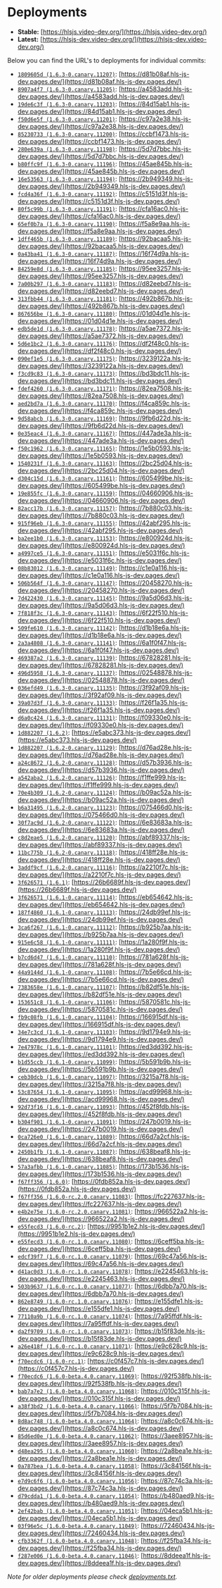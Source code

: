 # Deployments

- **Stable:** [https://hlsjs.video-dev.org/](https://hlsjs.video-dev.org/)
- **Latest:** [https://hlsjs-dev.video-dev.org/](https://hlsjs-dev.video-dev.org/)

Below you can find the URL's to deployments for individual commits:

- [`1809605d (1.6.3-0.canary.11207)`](https://github.com/video-dev/hls.js/commit/1809605ddebfe9b1ef3f980bdba7ea1ac6e74499): [https://d81b08af.hls-js-dev.pages.dev/](https://d81b08af.hls-js-dev.pages.dev/)
- [`8907a4f7 (1.6.3-0.canary.11205)`](https://github.com/video-dev/hls.js/commit/8907a4f7dc26637653af64899f7834c72934cc49): [https://a4583add.hls-js-dev.pages.dev/](https://a4583add.hls-js-dev.pages.dev/)
- [`19de6c3f (1.6.3-0.canary.11203)`](https://github.com/video-dev/hls.js/commit/19de6c3f3f505ea876523fd6ac3237b4f6e2cc5d): [https://84d15ab1.hls-js-dev.pages.dev/](https://84d15ab1.hls-js-dev.pages.dev/)
- [`f50d6e5f (1.6.3-0.canary.11201)`](https://github.com/video-dev/hls.js/commit/f50d6e5ffb7eecc624e6f649d87abea4d227a7c5): [https://c97a2e38.hls-js-dev.pages.dev/](https://c97a2e38.hls-js-dev.pages.dev/)
- [`85230733 (1.6.3-0.canary.11200)`](https://github.com/video-dev/hls.js/commit/852307330ad8ee200cc8601b2d6d1b8547a1cdad): [https://ccbf1473.hls-js-dev.pages.dev/](https://ccbf1473.hls-js-dev.pages.dev/)
- [`280e639a (1.6.3-0.canary.11198)`](https://github.com/video-dev/hls.js/commit/280e639a759009a7c39bff845954832fa11d1d7c): [https://5d7d7bbc.hls-js-dev.pages.dev/](https://5d7d7bbc.hls-js-dev.pages.dev/)
- [`b80ffc9f (1.6.3-0.canary.11196)`](https://github.com/video-dev/hls.js/commit/b80ffc9f0ce1f01721b7db93e99b1ac88d6dd892): [https://45ae845b.hls-js-dev.pages.dev/](https://45ae845b.hls-js-dev.pages.dev/)
- [`16e53563 (1.6.3-0.canary.11194)`](https://github.com/video-dev/hls.js/commit/16e535636001156ab0a2e81b139d38cecc121c51): [https://2b949349.hls-js-dev.pages.dev/](https://2b949349.hls-js-dev.pages.dev/)
- [`fcd4a36f (1.6.3-0.canary.11192)`](https://github.com/video-dev/hls.js/commit/fcd4a36f31175028b8f0f97a23cc1ee1d51821ef): [https://c5151d3f.hls-js-dev.pages.dev/](https://c5151d3f.hls-js-dev.pages.dev/)
- [`80f5c99b (1.6.3-0.canary.11191)`](https://github.com/video-dev/hls.js/commit/80f5c99b3e94c7d6557598e1bc2b9830ace1ba9b): [https://cfa16ac0.hls-js-dev.pages.dev/](https://cfa16ac0.hls-js-dev.pages.dev/)
- [`65ef0b7a (1.6.3-0.canary.11190)`](https://github.com/video-dev/hls.js/commit/65ef0b7a1ac85373f108bf45974c91ff16fab123): [https://f5a8e9aa.hls-js-dev.pages.dev/](https://f5a8e9aa.hls-js-dev.pages.dev/)
- [`1dff465b (1.6.3-0.canary.11189)`](https://github.com/video-dev/hls.js/commit/1dff465bed7ad9e38b0ece4560ced746b7686104): [https://92bacaa5.hls-js-dev.pages.dev/](https://92bacaa5.hls-js-dev.pages.dev/)
- [`0a43ba41 (1.6.3-0.canary.11187)`](https://github.com/video-dev/hls.js/commit/0a43ba417d29a847df868af2838639e6536af45c): [https://16f74d9a.hls-js-dev.pages.dev/](https://16f74d9a.hls-js-dev.pages.dev/)
- [`84259e8d (1.6.3-0.canary.11185)`](https://github.com/video-dev/hls.js/commit/84259e8d7855bb2402237a55057f8b4b46c6d9a7): [https://95ee3257.hls-js-dev.pages.dev/](https://95ee3257.hls-js-dev.pages.dev/)
- [`7a00b297 (1.6.3-0.canary.11183)`](https://github.com/video-dev/hls.js/commit/7a00b2970b62a17a9df550dd5d51cbe0ea09f1fd): [https://d82eebd7.hls-js-dev.pages.dev/](https://d82eebd7.hls-js-dev.pages.dev/)
- [`313fbb44 (1.6.3-0.canary.11181)`](https://github.com/video-dev/hls.js/commit/313fbb4401ef8f72f3fdb2842d4779d61500d404): [https://492b867b.hls-js-dev.pages.dev/](https://492b867b.hls-js-dev.pages.dev/)
- [`867656be (1.6.3-0.canary.11180)`](https://github.com/video-dev/hls.js/commit/867656be330a0792651a973687005be161767ba9): [https://01d04d1e.hls-js-dev.pages.dev/](https://01d04d1e.hls-js-dev.pages.dev/)
- [`edb5de1d (1.6.3-0.canary.11178)`](https://github.com/video-dev/hls.js/commit/edb5de1d8da8fddcb226cf3dd72a5ae750d6dcfd): [https://a5ae7372.hls-js-dev.pages.dev/](https://a5ae7372.hls-js-dev.pages.dev/)
- [`5d6e1bc2 (1.6.3-0.canary.11176)`](https://github.com/video-dev/hls.js/commit/5d6e1bc2eb9dd4eeb7be2517284e6f1a571c0615): [https://df2f48c0.hls-js-dev.pages.dev/](https://df2f48c0.hls-js-dev.pages.dev/)
- [`090ef1e5 (1.6.3-0.canary.11175)`](https://github.com/video-dev/hls.js/commit/090ef1e59983db324d905e3018e86877cd0f14d6): [https://3239122a.hls-js-dev.pages.dev/](https://3239122a.hls-js-dev.pages.dev/)
- [`f3cd9c83 (1.6.3-0.canary.11173)`](https://github.com/video-dev/hls.js/commit/f3cd9c830f7684b6783444f163e6d0e6f5a12cc4): [https://bd3bdc11.hls-js-dev.pages.dev/](https://bd3bdc11.hls-js-dev.pages.dev/)
- [`fdef4260 (1.6.3-0.canary.11171)`](https://github.com/video-dev/hls.js/commit/fdef426090ab060360c646dbb2edb8f2b7eefa49): [https://82ea7508.hls-js-dev.pages.dev/](https://82ea7508.hls-js-dev.pages.dev/)
- [`aed2bd7a (1.6.3-0.canary.11170)`](https://github.com/video-dev/hls.js/commit/aed2bd7afabe147ea3d302c7ede1fe02015e50dc): [https://f4ca859c.hls-js-dev.pages.dev/](https://f4ca859c.hls-js-dev.pages.dev/)
- [`9d58abcb (1.6.3-0.canary.11169)`](https://github.com/video-dev/hls.js/commit/9d58abcbcc2aa62e2b8041cba844b6b3668af14f): [https://9fb6d22d.hls-js-dev.pages.dev/](https://9fb6d22d.hls-js-dev.pages.dev/)
- [`0e35eac4 (1.6.3-0.canary.11167)`](https://github.com/video-dev/hls.js/commit/0e35eac44515afd683bd5883c49c1ccf69821fb0): [https://447ade3a.hls-js-dev.pages.dev/](https://447ade3a.hls-js-dev.pages.dev/)
- [`f50c1962 (1.6.3-0.canary.11165)`](https://github.com/video-dev/hls.js/commit/f50c1962eeb882638009b9b6427ff812d1d7d446): [https://1e5b0593.hls-js-dev.pages.dev/](https://1e5b0593.hls-js-dev.pages.dev/)
- [`1540231f (1.6.3-0.canary.11163)`](https://github.com/video-dev/hls.js/commit/1540231f3a2f949233f1992af310797b27c88d84): [https://2bc25d04.hls-js-dev.pages.dev/](https://2bc25d04.hls-js-dev.pages.dev/)
- [`d304c15d (1.6.3-0.canary.11161)`](https://github.com/video-dev/hls.js/commit/d304c15d68de137a31498782b1e3e1a0ff83c51b): [https://605499be.hls-js-dev.pages.dev/](https://605499be.hls-js-dev.pages.dev/)
- [`19e855fc (1.6.3-0.canary.11159)`](https://github.com/video-dev/hls.js/commit/19e855fcefb172cf5a6142b385f6897aba1c86d1): [https://04660906.hls-js-dev.pages.dev/](https://04660906.hls-js-dev.pages.dev/)
- [`82acc17b (1.6.3-0.canary.11157)`](https://github.com/video-dev/hls.js/commit/82acc17ba3dd5e3b21a99ec272e0fc093246a8c9): [https://7b880c03.hls-js-dev.pages.dev/](https://7b880c03.hls-js-dev.pages.dev/)
- [`915f96eb (1.6.3-0.canary.11155)`](https://github.com/video-dev/hls.js/commit/915f96eba89b647ad00ae218b5a7e03cce951a86): [https://42abf295.hls-js-dev.pages.dev/](https://42abf295.hls-js-dev.pages.dev/)
- [`ba2ee1b0 (1.6.3-0.canary.11153)`](https://github.com/video-dev/hls.js/commit/ba2ee1b04bd4ce7b998701e32a6956fce74b115d): [https://e800924d.hls-js-dev.pages.dev/](https://e800924d.hls-js-dev.pages.dev/)
- [`a4997ce5 (1.6.3-0.canary.11151)`](https://github.com/video-dev/hls.js/commit/a4997ce5cc23a2e7ea7d6684fdf3f106b0035871): [https://e5031f6c.hls-js-dev.pages.dev/](https://e5031f6c.hls-js-dev.pages.dev/)
- [`08b83012 (1.6.3-0.canary.11149)`](https://github.com/video-dev/hls.js/commit/08b830120ffdbc84259e07501238b418bdc9d277): [https://c1e0a116.hls-js-dev.pages.dev/](https://c1e0a116.hls-js-dev.pages.dev/)
- [`506b564f (1.6.3-0.canary.11147)`](https://github.com/video-dev/hls.js/commit/506b564fabb79ab26010d3df4d366fb6dcd8f155): [https://20458270.hls-js-dev.pages.dev/](https://20458270.hls-js-dev.pages.dev/)
- [`7d422430 (1.6.3-0.canary.11145)`](https://github.com/video-dev/hls.js/commit/7d42243073d1a6b00cbfd71e78a1be4a85b11775): [https://9a5d06d3.hls-js-dev.pages.dev/](https://9a5d06d3.hls-js-dev.pages.dev/)
- [`7f818f3c (1.6.3-0.canary.11143)`](https://github.com/video-dev/hls.js/commit/7f818f3c2df2fed5d5834724a09aa9dfe26db038): [https://6f22f510.hls-js-dev.pages.dev/](https://6f22f510.hls-js-dev.pages.dev/)
- [`509fe610 (1.6.3-0.canary.11142)`](https://github.com/video-dev/hls.js/commit/509fe610247152e52103189c9af991651693c7da): [https://d1b18e6a.hls-js-dev.pages.dev/](https://d1b18e6a.hls-js-dev.pages.dev/)
- [`2a3a4808 (1.6.3-0.canary.11141)`](https://github.com/video-dev/hls.js/commit/2a3a48080884ef71f2a42d5c37110f237667c5b2): [https://6a1f0f47.hls-js-dev.pages.dev/](https://6a1f0f47.hls-js-dev.pages.dev/)
- [`469387a2 (1.6.3-0.canary.11139)`](https://github.com/video-dev/hls.js/commit/469387a2633e6bbeed2c55ef127283d0e702bfea): [https://67828281.hls-js-dev.pages.dev/](https://67828281.hls-js-dev.pages.dev/)
- [`496d5958 (1.6.3-0.canary.11137)`](https://github.com/video-dev/hls.js/commit/496d595839f4960848947154e566bd504bb7983e): [https://02548878.hls-js-dev.pages.dev/](https://02548878.hls-js-dev.pages.dev/)
- [`036efd49 (1.6.3-0.canary.11135)`](https://github.com/video-dev/hls.js/commit/036efd496d45c18020a2167a041d74646f416008): [https://3f92af09.hls-js-dev.pages.dev/](https://3f92af09.hls-js-dev.pages.dev/)
- [`39a07d3f (1.6.3-0.canary.11133)`](https://github.com/video-dev/hls.js/commit/39a07d3fe3620a032c98eea6b7dab970711ae37a): [https://f26f1a35.hls-js-dev.pages.dev/](https://f26f1a35.hls-js-dev.pages.dev/)
- [`d6a0c424 (1.6.3-0.canary.11131)`](https://github.com/video-dev/hls.js/commit/d6a0c424fbd581399de0fa2feebcae61546fe5b4): [https://f09330e0.hls-js-dev.pages.dev/](https://f09330e0.hls-js-dev.pages.dev/)
- [`1d882207 (1.6.2)`](https://github.com/video-dev/hls.js/commit/1d8822073f24aaa9e1a92682cd55a0f1db2f0a03): [https://e5abc373.hls-js-dev.pages.dev/](https://e5abc373.hls-js-dev.pages.dev/)
- [`1d882207 (1.6.2-0.canary.11129)`](https://github.com/video-dev/hls.js/commit/1d8822073f24aaa9e1a92682cd55a0f1db2f0a03): [https://d76ad28e.hls-js-dev.pages.dev/](https://d76ad28e.hls-js-dev.pages.dev/)
- [`a24c8672 (1.6.2-0.canary.11128)`](https://github.com/video-dev/hls.js/commit/a24c8672f112da49d55a71f0bb775697c2f15659): [https://d57b3936.hls-js-dev.pages.dev/](https://d57b3936.hls-js-dev.pages.dev/)
- [`a542aba2 (1.6.2-0.canary.11126)`](https://github.com/video-dev/hls.js/commit/a542aba2f53f26c9f1e8df68187c83e3a9a555b0): [https://f1ffe999.hls-js-dev.pages.dev/](https://f1ffe999.hls-js-dev.pages.dev/)
- [`70e4b309 (1.6.2-0.canary.11124)`](https://github.com/video-dev/hls.js/commit/70e4b3096ed4abd8249d7852855f24fa12a02d12): [https://b09ac52a.hls-js-dev.pages.dev/](https://b09ac52a.hls-js-dev.pages.dev/)
- [`b6a31495 (1.6.2-0.canary.11123)`](https://github.com/video-dev/hls.js/commit/b6a31495bf9a28425e783a00b9104c65800f8a38): [https://075466d0.hls-js-dev.pages.dev/](https://075466d0.hls-js-dev.pages.dev/)
- [`30f7ac9d (1.6.2-0.canary.11122)`](https://github.com/video-dev/hls.js/commit/30f7ac9d6b1da050863bdd7df55489829f1fdaa6): [https://6e83683a.hls-js-dev.pages.dev/](https://6e83683a.hls-js-dev.pages.dev/)
- [`c8d2eae5 (1.6.2-0.canary.11120)`](https://github.com/video-dev/hls.js/commit/c8d2eae5fcc0928de5dba21858cceaf48e1e31f1): [https://abf89337.hls-js-dev.pages.dev/](https://abf89337.hls-js-dev.pages.dev/)
- [`11bc775b (1.6.2-0.canary.11118)`](https://github.com/video-dev/hls.js/commit/11bc775b3918969e2a04dc7abac22168c5c7dc59): [https://418ff28e.hls-js-dev.pages.dev/](https://418ff28e.hls-js-dev.pages.dev/)
- [`3addf9cf (1.6.2-0.canary.11116)`](https://github.com/video-dev/hls.js/commit/3addf9cfe6994a35f10a49e93b2a8a19cf400e95): [https://a2210f7c.hls-js-dev.pages.dev/](https://a2210f7c.hls-js-dev.pages.dev/)
- [`3f626571 (1.6.1)`](https://github.com/video-dev/hls.js/commit/3f626571f1b1d899a613495143e84234ffa159d4): [https://26b6689f.hls-js-dev.pages.dev/](https://26b6689f.hls-js-dev.pages.dev/)
- [`3f626571 (1.6.1-0.canary.11114)`](https://github.com/video-dev/hls.js/commit/3f626571f1b1d899a613495143e84234ffa159d4): [https://eb654642.hls-js-dev.pages.dev/](https://eb654642.hls-js-dev.pages.dev/)
- [`187f4860 (1.6.1-0.canary.11113)`](https://github.com/video-dev/hls.js/commit/187f4860df101503172e190ff0e4558b76270473): [https://24db99ef.hls-js-dev.pages.dev/](https://24db99ef.hls-js-dev.pages.dev/)
- [`3ca6f267 (1.6.1-0.canary.11112)`](https://github.com/video-dev/hls.js/commit/3ca6f267eeea6ef2697efc90fa9c7a2bbed8dfb5): [https://b925b7aa.hls-js-dev.pages.dev/](https://b925b7aa.hls-js-dev.pages.dev/)
- [`915e6c58 (1.6.1-0.canary.11111)`](https://github.com/video-dev/hls.js/commit/915e6c582e09b2ce4169d48c1b0f54e4d624872c): [https://1a280f9f.hls-js-dev.pages.dev/](https://1a280f9f.hls-js-dev.pages.dev/)
- [`b7cd6d47 (1.6.1-0.canary.11110)`](https://github.com/video-dev/hls.js/commit/b7cd6d475ad2fb2f5837f0b6c15c40a0a8263978): [https://781a628f.hls-js-dev.pages.dev/](https://781a628f.hls-js-dev.pages.dev/)
- [`44a9144d (1.6.1-0.canary.11108)`](https://github.com/video-dev/hls.js/commit/44a9144d42cd49aa6b1384a3005adbd138ae739c): [https://7b5e66cd.hls-js-dev.pages.dev/](https://7b5e66cd.hls-js-dev.pages.dev/)
- [`7383658e (1.6.1-0.canary.11107)`](https://github.com/video-dev/hls.js/commit/7383658e33d341eb4317b8c5b1f8d2f7a3f1ebcd): [https://b82df51e.hls-js-dev.pages.dev/](https://b82df51e.hls-js-dev.pages.dev/)
- [`153651c8 (1.6.1-0.canary.11106)`](https://github.com/video-dev/hls.js/commit/153651c8ef73d9b93965aaf76f7f99a22a70d1ce): [https://5870581c.hls-js-dev.pages.dev/](https://5870581c.hls-js-dev.pages.dev/)
- [`fb9c08fb (1.6.1-0.canary.11104)`](https://github.com/video-dev/hls.js/commit/fb9c08fbb57e8f1fd5d4d822c689b379ce5da3a8): [https://166915df.hls-js-dev.pages.dev/](https://166915df.hls-js-dev.pages.dev/)
- [`34e7c3cd (1.6.1-0.canary.11103)`](https://github.com/video-dev/hls.js/commit/34e7c3cd86003c0e238cd0f7e234f7b356861c01): [https://9d1794e9.hls-js-dev.pages.dev/](https://9d1794e9.hls-js-dev.pages.dev/)
- [`7e47978c (1.6.1-0.canary.11101)`](https://github.com/video-dev/hls.js/commit/7e47978ce55105a45f4de16323f11b46b5d41aac): [https://ed3dd392.hls-js-dev.pages.dev/](https://ed3dd392.hls-js-dev.pages.dev/)
- [`b1d55ccb (1.6.1-0.canary.11099)`](https://github.com/video-dev/hls.js/commit/b1d55ccb4759a3cc0725428b32405f09b47bd8b4): [https://5b591b9b.hls-js-dev.pages.dev/](https://5b591b9b.hls-js-dev.pages.dev/)
- [`ceb30dcb (1.6.1-0.canary.11097)`](https://github.com/video-dev/hls.js/commit/ceb30dcbe1784e72876d36c75de0091033e78e23): [https://3215a7f8.hls-js-dev.pages.dev/](https://3215a7f8.hls-js-dev.pages.dev/)
- [`53c87654 (1.6.1-0.canary.11095)`](https://github.com/video-dev/hls.js/commit/53c87654f43790d97c01e3b9fff526f57a428d09): [https://acd99968.hls-js-dev.pages.dev/](https://acd99968.hls-js-dev.pages.dev/)
- [`92d73f16 (1.6.1-0.canary.11093)`](https://github.com/video-dev/hls.js/commit/92d73f16568158213e8e6311fcad5f7857f4a0ba): [https://452f8fdb.hls-js-dev.pages.dev/](https://452f8fdb.hls-js-dev.pages.dev/)
- [`b304f901 (1.6.1-0.canary.11091)`](https://github.com/video-dev/hls.js/commit/b304f901207b715b3bde94e5fc054abd199c1bf1): [https://247b0019.hls-js-dev.pages.dev/](https://247b0019.hls-js-dev.pages.dev/)
- [`0ca726e0 (1.6.1-0.canary.11089)`](https://github.com/video-dev/hls.js/commit/0ca726e04e5567c1d04f9ae39095384f8a127480): [https://66d7a2cf.hls-js-dev.pages.dev/](https://66d7a2cf.hls-js-dev.pages.dev/)
- [`2450b1fb (1.6.1-0.canary.11087)`](https://github.com/video-dev/hls.js/commit/2450b1fba907306434b15a7a14d1168580e1a299): [https://638beaf8.hls-js-dev.pages.dev/](https://638beaf8.hls-js-dev.pages.dev/)
- [`57a3afbb (1.6.1-0.canary.11085)`](https://github.com/video-dev/hls.js/commit/57a3afbbd3a3c74f55ea36c69a1b0f3ba6c65012): [https://173b1536.hls-js-dev.pages.dev/](https://173b1536.hls-js-dev.pages.dev/)
- [`f67ff356 (1.6.0)`](https://github.com/video-dev/hls.js/commit/f67ff3565feef308fd4f966d00e02e5a9c9dc0bd): [https://0fdb852a.hls-js-dev.pages.dev/](https://0fdb852a.hls-js-dev.pages.dev/)
- [`f67ff356 (1.6.0-rc.2.0.canary.11083)`](https://github.com/video-dev/hls.js/commit/f67ff3565feef308fd4f966d00e02e5a9c9dc0bd): [https://fc227637.hls-js-dev.pages.dev/](https://fc227637.hls-js-dev.pages.dev/)
- [`e4b2e75e (1.6.0-rc.2.0.canary.11081)`](https://github.com/video-dev/hls.js/commit/e4b2e75ee62b99076d7d79968982a99f036d6095): [https://966522a2.hls-js-dev.pages.dev/](https://966522a2.hls-js-dev.pages.dev/)
- [`e55fecd3 (1.6.0-rc.2)`](https://github.com/video-dev/hls.js/commit/e55fecd38ed2ee9aded37ecfccc56cec844b1cdc): [https://9951b1e2.hls-js-dev.pages.dev/](https://9951b1e2.hls-js-dev.pages.dev/)
- [`e55fecd3 (1.6.0-rc.1.0.canary.11080)`](https://github.com/video-dev/hls.js/commit/e55fecd38ed2ee9aded37ecfccc56cec844b1cdc): [https://6ceff5ba.hls-js-dev.pages.dev/](https://6ceff5ba.hls-js-dev.pages.dev/)
- [`edcf39f7 (1.6.0-rc.1.0.canary.11079)`](https://github.com/video-dev/hls.js/commit/edcf39f7365244584ca08b30e77656ca1ca4d9a3): [https://69c47a56.hls-js-dev.pages.dev/](https://69c47a56.hls-js-dev.pages.dev/)
- [`d41ac0d3 (1.6.0-rc.1.0.canary.11078)`](https://github.com/video-dev/hls.js/commit/d41ac0d3f7eda524de8c53ca3ae82475666d2ac4): [https://e2245463.hls-js-dev.pages.dev/](https://e2245463.hls-js-dev.pages.dev/)
- [`503b9637 (1.6.0-rc.1.0.canary.11077)`](https://github.com/video-dev/hls.js/commit/503b9637663789de2882750591f09b0ac0c40eb2): [https://6dbb7a70.hls-js-dev.pages.dev/](https://6dbb7a70.hls-js-dev.pages.dev/)
- [`862e8749 (1.6.0-rc.1.0.canary.11076)`](https://github.com/video-dev/hls.js/commit/862e8749bb9cadd965ac2a6e60e73ca4b8e794b2): [https://e155dfe1.hls-js-dev.pages.dev/](https://e155dfe1.hls-js-dev.pages.dev/)
- [`77110a9b (1.6.0-rc.1.0.canary.11074)`](https://github.com/video-dev/hls.js/commit/77110a9b22f7d6c3f963fd7232719ff71fa62bff): [https://7a95ffdf.hls-js-dev.pages.dev/](https://7a95ffdf.hls-js-dev.pages.dev/)
- [`da2f9709 (1.6.0-rc.1.0.canary.11073)`](https://github.com/video-dev/hls.js/commit/da2f970957a04a7a34467827d7eba0e4166ac800): [https://b15f83de.hls-js-dev.pages.dev/](https://b15f83de.hls-js-dev.pages.dev/)
- [`a26e418f (1.6.0-rc.1.0.canary.11071)`](https://github.com/video-dev/hls.js/commit/a26e418fc172bb436449a098c7e758b387fdbafb): [https://e9c628c9.hls-js-dev.pages.dev/](https://e9c628c9.hls-js-dev.pages.dev/)
- [`f70ecdc6 (1.6.0-rc.1)`](https://github.com/video-dev/hls.js/commit/f70ecdc631a1877f35bc347ab295879d4fa72b81): [https://c0f457c7.hls-js-dev.pages.dev/](https://c0f457c7.hls-js-dev.pages.dev/)
- [`f70ecdc6 (1.6.0-beta.4.0.canary.11069)`](https://github.com/video-dev/hls.js/commit/f70ecdc631a1877f35bc347ab295879d4fa72b81): [https://92f538fb.hls-js-dev.pages.dev/](https://92f538fb.hls-js-dev.pages.dev/)
- [`bab7a7e2 (1.6.0-beta.4.0.canary.11068)`](https://github.com/video-dev/hls.js/commit/bab7a7e28b09b2a05a7363252318994eaed171bc): [https://010c315f.hls-js-dev.pages.dev/](https://010c315f.hls-js-dev.pages.dev/)
- [`a38f3bd2 (1.6.0-beta.4.0.canary.11066)`](https://github.com/video-dev/hls.js/commit/a38f3bd2f9c55d3e42f38c1ceccbbd70612aab36): [https://5f7b7084.hls-js-dev.pages.dev/](https://5f7b7084.hls-js-dev.pages.dev/)
- [`8d8ac748 (1.6.0-beta.4.0.canary.11064)`](https://github.com/video-dev/hls.js/commit/8d8ac74862cb2b120416f924520601153294a1e6): [https://a8c0c674.hls-js-dev.pages.dev/](https://a8c0c674.hls-js-dev.pages.dev/)
- [`85d6ed0e (1.6.0-beta.4.0.canary.11062)`](https://github.com/video-dev/hls.js/commit/85d6ed0e4cdaf1fb65b9cfef8337c10f478fa10b): [https://3aee8957.hls-js-dev.pages.dev/](https://3aee8957.hls-js-dev.pages.dev/)
- [`d48ea295 (1.6.0-beta.4.0.canary.11060)`](https://github.com/video-dev/hls.js/commit/d48ea29579453179a76edf5325486de85ff9ab14): [https://2a8bea1e.hls-js-dev.pages.dev/](https://2a8bea1e.hls-js-dev.pages.dev/)
- [`0a787bea (1.6.0-beta.4.0.canary.11058)`](https://github.com/video-dev/hls.js/commit/0a787bea53855b0c38815a6258b10548d4e64bc2): [https://3c84156f.hls-js-dev.pages.dev/](https://3c84156f.hls-js-dev.pages.dev/)
- [`e7d9c6f6 (1.6.0-beta.4.0.canary.11056)`](https://github.com/video-dev/hls.js/commit/e7d9c6f642fc6476f3e5d702f70b2e583405c200): [https://87c74c3a.hls-js-dev.pages.dev/](https://87c74c3a.hls-js-dev.pages.dev/)
- [`d79cdda1 (1.6.0-beta.4.0.canary.11054)`](https://github.com/video-dev/hls.js/commit/d79cdda18010122c8a994cc990b8a47f1341848c): [https://b480aed9.hls-js-dev.pages.dev/](https://b480aed9.hls-js-dev.pages.dev/)
- [`2ef42bab (1.6.0-beta.4.0.canary.11051)`](https://github.com/video-dev/hls.js/commit/2ef42babf787fb21f7ae89050408c79589c84f37): [https://04eca5b1.hls-js-dev.pages.dev/](https://04eca5b1.hls-js-dev.pages.dev/)
- [`03f96e5c (1.6.0-beta.4.0.canary.11049)`](https://github.com/video-dev/hls.js/commit/03f96e5c1add89669ee3e2cc48ccc1662e4d27de): [https://72460434.hls-js-dev.pages.dev/](https://72460434.hls-js-dev.pages.dev/)
- [`cfb3362f (1.6.0-beta.4.0.canary.11048)`](https://github.com/video-dev/hls.js/commit/cfb3362fb2da913266802de1a4d30dd46262af68): [https://f25fba34.hls-js-dev.pages.dev/](https://f25fba34.hls-js-dev.pages.dev/)
- [`f287e006 (1.6.0-beta.4.0.canary.11046)`](https://github.com/video-dev/hls.js/commit/f287e006514450a8bb8fa6dcd66ea60e8b42cc81): [https://8ddeea1f.hls-js-dev.pages.dev/](https://8ddeea1f.hls-js-dev.pages.dev/)

_Note for older deployments please check [deployments.txt](./deployments.txt)._
